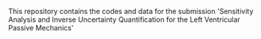 This repository contains the codes and data for the submission 'Sensitivity Analysis and Inverse Uncertainty Quantification for the Left Ventricular
Passive Mechanics'


